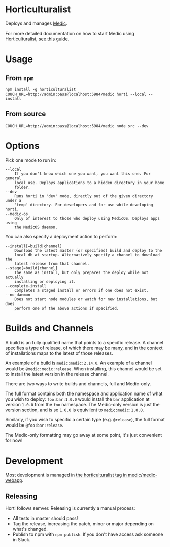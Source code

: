 Horticulturalist
================

Deploys and manages [Medic](github.com/medic/medic-webapp).

For more detailed documentation on how to start Medic using Horticulturalist, [see this guide](https://github.com/medic/medic-webapp#deploy-locally-using-horticulturalist-beta).

# Usage

## From `npm`

    npm install -g horticulturalist
    COUCH_URL=http://admin:pass@localhost:5984/medic horti --local --install

## From source

	COUCH_URL=http://admin:pass@localhost:5984/medic node src --dev

# Options

Pick one mode to run in:

    --local
        If you don't know which one you want, you want this one. For general
        local use. Deploys applications to a hidden directory in your home
        folder.
    --dev
        Runs horti in 'dev' mode, directly out of the given directory under a
        'temp' directory. For developers and for use while developing horti.
    --medic-os
        Only of interest to those who deploy using MedicOS. Deploys apps using
        the MedicOS daemon.

You can also specify a deployment action to perform:

    --install[=build|channel]
        Download the latest master (or specified) build and deploy to the
        local db at startup. Alternatively specify a channel to download the
        latest release from that channel.
    --stage[=build|channel]
        The same as install, but only prepares the deploy while not actually 
        installing or deploying it.
    --complete-install
        Completes a staged install or errors if one does not exist.
    --no-daemon
        Does not start node modules or watch for new installations, but does 
        perform one of the above actions if specified.


# Builds and Channels

A build is an fully qualified name that points to a specific release. A channel specifies a type of release, of which there may be many, and in the context of installations maps to the latest of those releases.

An example of a build is `medic:medic:2.14.0`. An example of a channel would be `@medic:medic:release`. When installing, this channel would be set to install the latest version in the release channel.

There are two ways to write builds and channels, full and Medic-only.

The full format contains both the namespace and application name of what you wish to deploy: `foo:bar:1.0.0` would install the `bar` application at version `1.0.0` from the `foo` namespace. The Medic-only version is just the version section, and is so `1.0.0` is equivilent to `medic:medic:1.0.0`.

Similarly, if you wish to specific a certain type (e.g. `@release`), the full format would be `@foo:bar:release`.

The Medic-only formatting may go away at some point, it's just convenient for now!

# Development

Most development is managed in [the horticulturalist tag in medic/medic-webapp](https://github.com/medic/medic-webapp/issues?q=is%3Aopen+is%3Aissue+label%3Ahorticulturalist).

## Releasing

Horti follows semver. Releasing is currently a manual process:
 - All tests in master should pass!
 - Tag the release, increasing the patch, minor or major depending on what's changed.
 - Publish to npm with `npm publish`. If you don't have access ask someone in Slack.
